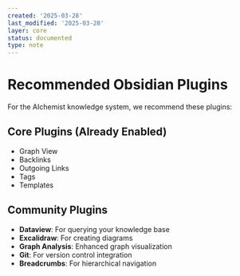 ```yaml
---
created: '2025-03-28'
last_modified: '2025-03-28'
layer: core
status: documented
type: note
---
```


# Recommended Obsidian Plugins

For the AIchemist knowledge system, we recommend these plugins:

## Core Plugins (Already Enabled)
- Graph View
- Backlinks
- Outgoing Links
- Tags
- Templates

## Community Plugins
- **Dataview**: For querying your knowledge base
- **Excalidraw**: For creating diagrams
- **Graph Analysis**: Enhanced graph visualization
- **Git**: For version control integration
- **Breadcrumbs**: For hierarchical navigation